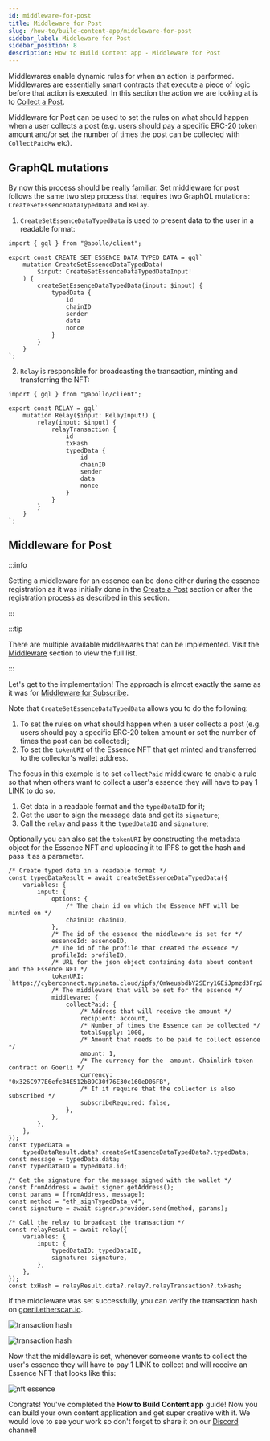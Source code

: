 ```yaml
---
id: middleware-for-post
title: Middleware for Post
slug: /how-to/build-content-app/middleware-for-post
sidebar_label: Middleware for Post
sidebar_position: 8
description: How to Build Content app - Middleware for Post
---
```


Middlewares enable dynamic rules for when an action is performed. Middlewares are essentially smart contracts that execute a piece of logic before that action is executed. In this section the action we are looking at is to [Collect a Post](/how-to/build-content-app/collect-a-post).

Middleware for Post can be used to set the rules on what should happen when a user collects a post (e.g. users should pay a specific ERC-20 token amount and/or set the number of times the post can be collected with `CollectPaidMw` etc).

## GraphQL mutations

By now this process should be really familiar. Set middleware for post follows the same two step process that requires two GraphQL mutations: `CreateSetEssenceDataTypedData` and `Relay`.

1. `CreateSetEssenceDataTypedData` is used to present data to the user in a readable format:

```tsx title="graphql/CreateSetEssenceDataTypedData.ts"
import { gql } from "@apollo/client";

export const CREATE_SET_ESSENCE_DATA_TYPED_DATA = gql`
    mutation CreateSetEssenceDataTypedData(
        $input: CreateSetEssenceDataTypedDataInput!
    ) {
        createSetEssenceDataTypedData(input: $input) {
            typedData {
                id
                chainID
                sender
                data
                nonce
            }
        }
    }
`;
```

2. `Relay` is responsible for broadcasting the transaction, minting and transferring the NFT:

```tsx title="graphql/Relay.ts"
import { gql } from "@apollo/client";

export const RELAY = gql`
    mutation Relay($input: RelayInput!) {
        relay(input: $input) {
            relayTransaction {
                id
                txHash
                typedData {
                    id
                    chainID
                    sender
                    data
                    nonce
                }
            }
        }
    }
`;
```

## Middleware for Post

:::info

Setting a middleware for an essence can be done either during the essence registration as it was initially done in the [Create a Post](/how-to/build-content-app/create-a-post) section or after the registration process as described in this section.

:::

:::tip

There are multiple available middlewares that can be implemented. Visit the [Middleware](/concepts/middleware) section to view the full list.

:::

Let's get to the implementation! The approach is almost exactly the same as it was for [Middleware for Subscribe](/how-to/build-content-app/middleware-for-subscribe).

Note that `CreateSetEssenceDataTypedData` allows you to do the following:

1. To set the rules on what should happen when a user collects a post (e.g. users should pay a specific ERC-20 token amount or set the number of times the post can be collected);
2. To set the `tokenURI` of the Essence NFT that get minted and transferred to the collector's wallet address.

The focus in this example is to set `collectPaid` middleware to enable a rule so that when others want to collect a user's essence they will have to pay 1 LINK to do so.

1. Get data in a readable format and the `typedDataID` for it;
2. Get the user to sign the message data and get its `signature`;
3. Call the `relay` and pass it the `typedDataID` and `signature`;

Optionally you can also set the `tokenURI` by constructing the metadata object for the Essence NFT and uploading it to IPFS to get the hash and pass it as a parameter.

```tsx title="components/SetEssenceBtn.tsx"
/* Create typed data in a readable format */
const typedDataResult = await createSetEssenceDataTypedData({
    variables: {
        input: {
            options: {
                /* The chain id on which the Essence NFT will be minted on */
                chainID: chainID,
            },
            /* The id of the essence the middleware is set for */
            essenceId: essenceID,
            /* The id of the profile that created the essence */
            profileId: profileID,
            /* URL for the json object containing data about content and the Essence NFT */
            tokenURI: `https://cyberconnect.mypinata.cloud/ipfs/QmWeusbdbY2SEry1GEiJpmzd3Frp29wMNS3ZbNN21hLbVw`,
            /* The middleware that will be set for the essence */
            middleware: {
                collectPaid: {
                    /* Address that will receive the amount */
                    recipient: account,
                    /* Number of times the Essence can be collected */
                    totalSupply: 1000,
                    /* Amount that needs to be paid to collect essence */
                    amount: 1,
                    /* The currency for the  amount. Chainlink token contract on Goerli */
                    currency: "0x326C977E6efc84E512bB9C30f76E30c160eD06FB",
                    /* If it require that the collector is also subscribed */
                    subscribeRequired: false,
                },
            },
        },
    },
});
const typedData =
    typedDataResult.data?.createSetEssenceDataTypedData?.typedData;
const message = typedData.data;
const typedDataID = typedData.id;

/* Get the signature for the message signed with the wallet */
const fromAddress = await signer.getAddress();
const params = [fromAddress, message];
const method = "eth_signTypedData_v4";
const signature = await signer.provider.send(method, params);

/* Call the relay to broadcast the transaction */
const relayResult = await relay({
    variables: {
        input: {
            typedDataID: typedDataID,
            signature: signature,
        },
    },
});
const txHash = relayResult.data?.relay?.relayTransaction?.txHash;
```

If the middleware was set successfully, you can verify the transaction hash on [goerli.etherscan.io](https://goerli.etherscan.io/).

![transaction hash](/img/v2/build-content-app-middleware-for-post-tx.png)

![transaction hash](/img/v2/build-content-app-middleware-for-post-tx2.png)

Now that the middleware is set, whenever someone wants to collect the user's essence they will have to pay 1 LINK to collect and will receive an Essence NFT that looks like this:

![nft essence](/img/v2/build-content-app-middleware-for-post-nft.png)

Congrats! You've completed the **How to Build Content app** guide! Now you can build your own content application and get super creative with it. We would love to see your work so don't forget to share it on our [Discord](https://discord.com/invite/cUc8VRGmPs) channel!
